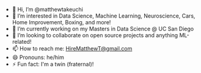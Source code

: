 - 👋 Hi, I’m @matthewtakeuchi
- 👀 I’m interested in Data Science, Machine Learning, Neuroscience, Cars, Home Improvement, Boxing, and more!
- 🌱 I’m currently working on my Masters in Data Science @ UC San Diego
- 💞️ I’m looking to collaborate on open source projects and anything ML-related!
- 📫 How to reach me: HireMatthewT@gmail.com
- 😄 Pronouns: he/him
- ⚡ Fun fact: I'm a twin (fraternal)!


